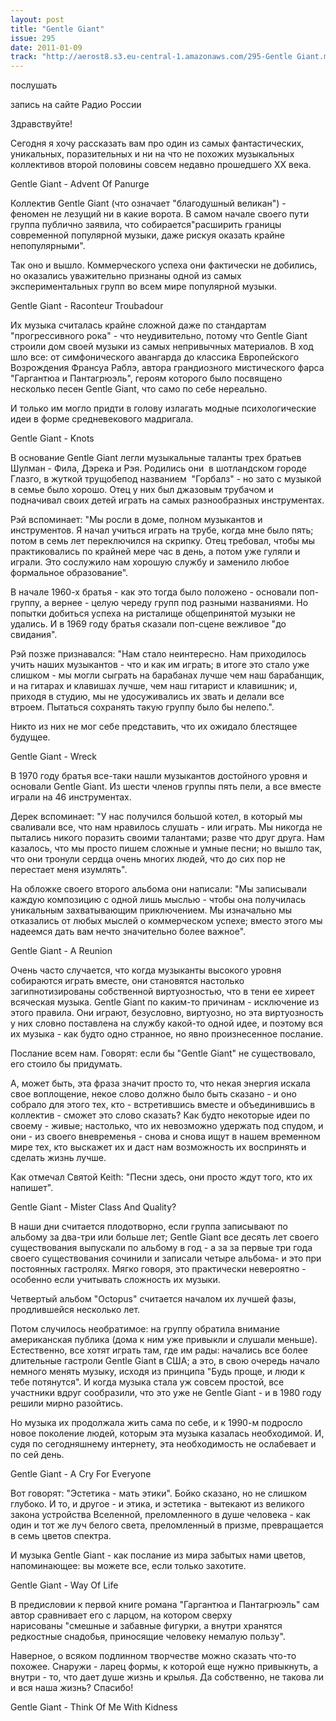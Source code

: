 ```yaml
---
layout: post
title: "Gentle Giant"
issue: 295
date: 2011-01-09
track: "http://aerost8.s3.eu-central-1.amazonaws.com/295-Gentle Giant.mp3"
---
```


послушать

запись на сайте Радио России

Здравствуйте!

Сегодня я хочу рассказать вам про один из самых фантастических, уникальных, поразительных и ни на что не похожих музыкальных коллективов второй половины совсем недавно прошедшего XX века.

Gentle Giant - Advent Of Panurge

Коллектив Gentle Giant (что означает "благодушный великан") - феномен не лезущий ни в какие ворота. В самом начале своего пути группа публично заявила, что собирается"расширить границы современной популярной музыки, даже рискуя оказать крайне непопулярными".

Так оно и вышло. Коммерческого успеха они фактически не добились, но оказались уважительно признаны одной из самых экспериментальных групп во всем мире популярной музыки.

Gentle Giant - Raconteur Troubadour

Их музыка считалась крайне сложной даже по стандартам "прогрессивного рока" - что неудивительно, потому что Gentle Giant строили дом своей музыки из самых непривычных материалов. В ход шло все: от симфонического авангарда до классика Европейского Возрождения Франсуа Раблэ, автора грандиозного мистического фарса "Гаргантюа и Пантагрюэль", героям которого было посвящено несколько песен Gentle Giant, что само по себе нереально.

И только им могло придти в голову излагать модные психологические идеи в форме средневекового мадригала.

Gentle Giant - Knots

В основание Gentle Giant легли музыкальные таланты трех братьев Шулман - Фила, Дэрека и Рэя. Родились они  в шотландском городе Глазго, в жуткой трущобепод названием  "Горбалз" - но зато с музыкой в семье было хорошо. Отец у них был джазовым трубачом и подначивал своих детей играть на самых разнообразных инструментах.

Рэй вспоминает: "Мы росли в доме, полном музыкантов и инструментов. Я начал учиться играть на трубе, когда мне было пять; потом в семь лет переключился на скрипку. Отец требовал, чтобы мы практиковались по крайней мере час в день, а потом уже гуляли и играли. Это сослужило нам хорошую службу и заменило любое формальное образование".

В начале 1960-х братья - как это тогда было положено - основали поп-группу, а вернее - целую череду групп под разными названиями. Но попытки добиться успеха на ристалище общепринятой музыки не удались. И в 1969 году братья сказали поп-сцене вежливое "до свидания".

Рэй позже признавался: "Нам стало неинтересно. Нам приходилось учить наших музыкантов - что и как им играть; в итоге это стало уже слишком - мы могли сыграть на барабанах лучше чем наш барабанщик, и на гитарах и клавишах лучше, чем наш гитарист и клавишник; и, приходя в студию, мы не удосуживались их звать и делали все втроем. Пытаться сохранять такую группу было бы нелепо.".

Никто из них не мог себе представить, что их ожидало блестящее будущее.

Gentle Giant - Wreck

В 1970 году братья все-таки нашли музыкантов достойного уровня и основали Gentle Giant. Из шести членов группы пять пели, а все вместе играли на 46 инструментах.

Дерек вспоминает: "У нас получился большой котел, в который мы сваливали все, что нам нравилось слушать - или играть. Мы никогда не пытались никого поразить своими талантами; разве что друг друга. Нам казалось, что мы просто пишем сложные и умные песни; но вышло так, что они тронули сердца очень многих людей, что до сих пор не перестает меня изумлять".

На обложке своего второго альбома они написали: "Мы записывали каждую композицию с одной лишь мыслью - чтобы она получилась уникальным захватывающим приключением. Мы изначально мы отказались от любых мыслей о коммерческом успехе; вместо этого мы надеемся дать вам нечто значительно более важное".

Gentle Giant - A Reunion

Очень часто случается, что когда музыканты высокого уровня собираются играть вместе, они становятся настолько загипнотизированы собственной виртуозностью, что в тени ее хиреет всяческая музыка. Gentle Giant по каким-то причинам - исключение из этого правила. Они играют, безусловно, виртуозно, но эта виртуозность у них словно поставлена на службу какой-то одной идее, и поэтому вся их музыка - как будто одно странное, но явно произнесенное послание.

Послание всем нам. Говорят: если бы "Gentle Giant" не существовало, его стоило бы придумать.

А, может быть, эта фраза значит просто то, что некая энергия искала свое воплощение, некое слово должно было быть сказано - и оно собрало для этого тех, кто - встретившись вместе и объединившись в коллектив - сможет это слово сказать? Как будто некоторые идеи по своему - живые; настолько, что их невозможно удержать под спудом, и они - из своего вневременья - снова и снова ищут в нашем временном мире тех, кто выскажет их и даст нам возможность их воспринять и сделать жизнь лучше.

Как отмечал Святой Keith: "Песни здесь, они просто ждут того, кто их напишет".

Gentle Giant - Mister Class And Quality?

В наши дни считается плодотворно, если группа записывают по альбому за два-три или больше лет; Gentle Giant все десять лет своего существования выпускали по альбому в год - а за за первые три года своего существования сочинили и записали четыре альбома- и это при постоянных гастролях. Мягко говоря, это практически невероятно - особенно если учитывать сложность их музыки.

Четвертый альбом "Octopus" считается началом их лучшей фазы, продлившейся несколько лет.

Потом случилось необратимое: на группу обратила внимание американская публика (дома к ним уже привыкли и слушали меньше). Естественно, все хотят играть там, где им рады: начались все более длительные гастроли Gentle Giant в США; а это, в свою очередь начало немного менять музыку, исходя из принципа "Будь проще, и люди к тебе потянутся". И когда музыка стала уж совсем простой, все участники вдруг сообразили, что это уже не Gentle Giant - и в 1980 году решили мирно разойтись.

Но музыка их продолжала жить сама по себе, и к 1990-м подросло новое поколение людей, которым эта музыка казалась необходимой. И, судя по сегодняшнему интернету, эта необходимость не ослабевает и по сей день.

Gentle Giant - A Cry For Everyone

Вот говорят: "Эстетика - мать этики". Бойко сказано, но не слишком глубоко. И то, и другое - и этика, и эстетика - вытекают из великого закона устройства Вселенной, преломленного в душе человека - как один и тот же луч белого света, преломленный в призме, превращается в семь цветов спектра.

И музыка Gentle Giant - как послание из мира забытых нами цветов, напоминающее: вы можете все, если только захотите.

Gentle Giant - Way Of Life

В предисловии к первой книге романа "Гаргантюа и Пантагрюэль" сам автор сравнивает его с ларцом, на котором сверху нарисованы "смешные и забавные фигурки, а внутри хранятся редкостные снадобья, приносящие человеку немалую пользу".

Наверное, о всяком подлинном творчестве можно сказать что-то похожее. Снаружи - ларец формы, к которой еще нужно привыкнуть, а внутри - то, что дает душе жизнь и крылья. Да собственно, не такова ли и вся наша жизнь? Спасибо!

Gentle Giant - Think Of Me With Kidness
